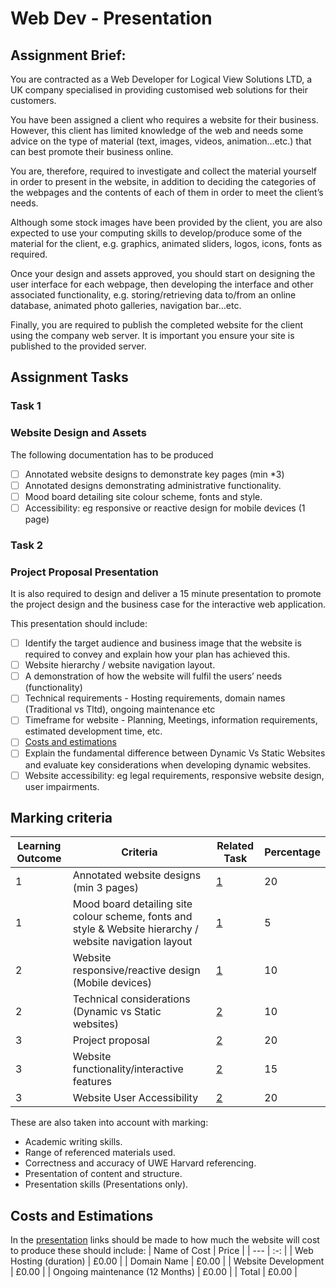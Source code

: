# Web Dev - Presentation

## Assignment Brief:

You are contracted as a Web Developer for Logical View Solutions LTD, a UK company specialised in providing customised web solutions for their customers.

You have been assigned a client who requires a website for their business. However, this client has limited knowledge of the web and needs some advice on the type of material (text, images, videos, animation…etc.) that can best promote their business online.

You are, therefore, required to investigate and collect the material yourself in order to present in the website, in addition to deciding the categories of the webpages and the contents of each of them in order to meet the client’s needs.

Although some stock images have been provided by the client, you are also expected to use your computing skills to develop/produce some of the material for the client, e.g. graphics, animated sliders, logos, icons, fonts as required.

Once your design and assets approved, you should start on designing the user interface for each webpage, then developing the interface and other associated functionality, e.g. storing/retrieving data to/from an online database, animated photo galleries, navigation bar…etc.

Finally, you are required to publish the completed website for the client using the company web server. It is important you ensure your site is published to the provided server.

## Assignment Tasks

### Task 1

### Website Design and Assets

The following documentation has to be produced

- [ ] Annotated website designs to demonstrate key pages (min *3)
- [ ] Annotated designs demonstrating administrative functionality.
- [ ] Mood board detailing site colour scheme, fonts and style.
- [ ] Accessibility: eg responsive or reactive design for mobile devices (1 page)

### Task 2

### Project Proposal Presentation

It is also required to design and deliver a 15 minute presentation to promote the project design and the business case for the interactive web application.

This presentation should include:

- [ ] Identify the target audience and business image that the website is required to convey and explain how your plan has achieved this.
- [ ] Website hierarchy / website navigation layout.
- [ ] A demonstration of how the website will fulfil the users’ needs (functionality)
- [ ] Technical requirements - Hosting requirements, domain names (Traditional vs Tltd), ongoing maintenance etc
- [ ] Timeframe for website - Planning, Meetings, information requirements, estimated development time, etc.
- [ ] [Costs and estimations](#costs-and-estimations)
- [ ] Explain the fundamental difference between Dynamic Vs Static Websites and evaluate key considerations when developing dynamic websites.
- [ ] Website accessibility: eg legal requirements, responsive website design, user impairments.

## Marking criteria

| Learning Outcome | Criteria | Related Task | Percentage |
| --- | --- | --- | --- |
| 1   | Annotated website designs (min 3 pages) | [1](task-1) | 20  |
| 1   | Mood board detailing site colour scheme, fonts and style & Website hierarchy / website navigation layout | [1](#task-1) | 5   |
| 2   | Website responsive/reactive design (Mobile devices) | [1](#task-1) | 10  |
| 2   | Technical considerations (Dynamic vs Static websites) | [2](#task-2) | 10  |
| 3   | Project proposal | [2](#task-2) | 20  |
| 3   | Website functionality/interactive features | [2](tTask-2) | 15  |
| 3   | Website User Accessibility | [2](#task-2) | 20  |

These are also taken into account with marking:

- Academic writing skills.
- Range of referenced materials used.
- Correctness and accuracy of UWE Harvard referencing.
- Presentation of content and structure.
- Presentation skills (Presentations only).

## Costs and Estimations

In the [presentation](#task-2) links should be made to how much the website will cost to produce these should include:
| Name of Cost | Price |
| --- | :-: |
| Web Hosting (duration) | £0.00 |
| Domain Name | £0.00 |
| Website Development | £0.00 |
| Ongoing maintenance (12 Months) | £0.00 |
| Total | £0.00 |